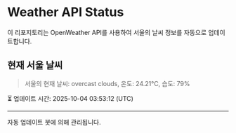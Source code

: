 
# Weather API Status

이 리포지토리는 OpenWeather API를 사용하여 서울의 날씨 정보를 자동으로 업데이트합니다.

## 현재 서울 날씨
> 서울의 현재 날씨: overcast clouds, 온도: 24.21°C, 습도: 79%

⏳ 업데이트 시간: 2025-10-04 03:53:12 (UTC)

---
자동 업데이트 봇에 의해 관리됩니다.
